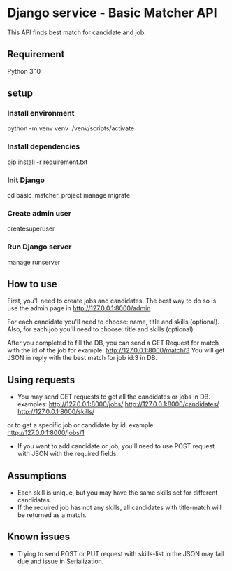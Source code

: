# Django service - Basic Matcher API
This API finds best match for candidate and job.

## Requirement
Python 3.10

## setup
### Install environment 
python -m venv venv
./venv/scripts/activate
### Install dependencies
pip install -r requirement.txt
### Init Django
cd basic_matcher_project
manage migrate
### Create admin user
createsuperuser
### Run Django server
manage runserver
## How to use
First, you'll need to create jobs and candidates.
The best way to do so is use the admin page in http://127.0.0.1:8000/admin

For each candidate you'll need to choose: name, title and skills (optional).
Also, for each job you'll need to choose: title and skills (optional)

After you completed to fill the DB, you can send a GET Request for match with the id of the job for example:
http://127.0.0.1:8000/match/3
You will get JSON in reply with the best match for job id:3 in DB.

## Using requests
- You may send GET requests to get all the candidates or jobs in DB.
  examples: 
    http://127.0.0.1:8000/jobs/
    http://127.0.0.1:8000/candidates/
    http://127.0.0.1:8000/skills/
  
or to get a specific job or candidate by id.
    example:
    http://127.0.0.1:8000/jobs/1
  
- If you want to add candidate or job, you'll need to use POST request with JSON with the required fields. 

## Assumptions
- Each skill is unique, but you may have the same skills set for different candidates.
- If the required job has not any skills, all candidates with title-match will be returned as a match.

## Known issues
- Trying to send POST or PUT request with skills-list in the JSON may fail due and issue in Serialization.





